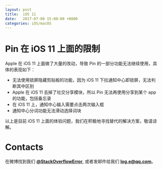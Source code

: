 ```yaml
---
layout: post
title:  iOS 11
date:   2017-07-08 15:00:00 +0800
categories: iOS/macOS
---
```


# Pin 在 iOS 11 上面的限制

Apple 在 iOS 11 上面做了大量的改动，导致 Pin 的一部分功能无法继续使用，具体的表现如下：

- 无法使用锁屏隐藏剪贴板的功能，因为 iOS 11 下拉通知中心即锁屏，无法判断其中区别
- Apple 在 iOS 11 去掉了社交分享模块，所以 Pin 无法再使用分享到某个 app 的功能，包括备忘录
- 在 iOS 11 上，通知中心输入需要点击两次输入框
- 通知中心分词功能无法滑动选择词块

以上是目前 iOS 11 上面的体验问题，我们在积极地寻找替代的解决方案，敬请谅解。

# Contacts
在微博找到我们 **[@StackOverflowError](http://weibo.com/0x00eeee)**, 或者发邮件给我们 **[log.e@qq.com](mailto:log.e@qq.com)**。
